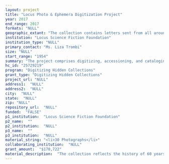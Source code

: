 ```yaml
--- 
layout: project 
title: "Locus Photo & Ephemera Digitization Project"
year: 2017
end_range: 2017
formats: "NULL"
geographic_extant: "The collection contains letters sent from all around the world and photos taken during international science fiction conventions. A partial list of known countries represented includes: England, France, Russia, Spain, Germany, China, Japan, Australia, Mexico, Cuba, Canada, Brazil, India, Sri Lanka, Iceland, Morocco, and Barbados."
institution: "Locus Science Fiction Foundation"
institution_type: "NULL"
primary_contact: "Ms. Liza Trombi"
size: "NULL"
start_range: "1954"
summary: "The project comprises digitizing, accessioning, and cataloging the Locus Photo & Ephemera Collection, with corresponding metadata for each digital file. Images will be hosted online, on dedicated archive pages available to the public through an LSFF website. With approximately 35,000 pieces (35 linear feet) -- 30,000 photos and 5,000 letters -- the collection offers a visual historical record of the genre’s growth over the last 60 years, emphasizing the lives of the authors, editors, and publishers of the works themselves. In a time when the study of these fields is burgeoning in academia, these otherwise unavailable photographs will provide a more complete understanding of the history of speculative fiction, and the individuals who created it -- lauded and respected authors and editors such as Isaac Asimov, Ian & Betty Ballantine, Octavia E. Butler, Samuel R. Delany, Philip K. Dick, Ursula K. Le Guin, Joanna Russ, Gene Wolfe, and more."
hc_id: "25729219"
program: "Digitizing Hidden Collections"
grant_type: "Digitizing Hidden Collections"
project_url: "NULL"
address1:  "NULL"
address2:  "NULL"
city:  "NULL"
state:  "NULL"
zip: "NULL"
repository_url:  "NULL"
funded:  "FALSE"
p1_institution:  "Locus Science Fiction Foundation"
p2_name:  ""
p2_institution:  "NULL"
p3_name:  ""
p3_institution:  "NULL"
material_string: "<li>30 Photographs</li>"
collaborating_institution:  "NULL"
grant_amount:  "$170,722"
material_description:  "The collection reflects the history of 60 years of the science fiction and fantasy publishing industry and contains an estimated 35,000 items (35 linear feet). It primarily comprises thousands of photographs taken from 1954 to 2017. Representing approximately 4,000 authors, the collection includes notable and acclaimed speculative fiction authors Asimov, Bradbury, Butler, Dick, Gaiman, Heinlein, Herbert, Le Guin, McCaffrey, and thousands more. There are also correspondence, newsletters, original manuscripts, and artwork from fiction authors, editors, publishers, literary agents, artists, and conference organizers. The photos and letters originated in the personal collection of Charles N. Brown, a noted SF reader, fan, editor, and scholar, and were expanded in the course of running Locus magazine. More photos were submitted to the magazine by professional and amateur photographers. The photographs also cover major science fiction conventions and conferences between 1950 and 2017, including the World Science Fiction Convention, held annually by the World SF Society; the Nebula Awards Conference, the annual Science Fiction Writers of America conference; the World Fantasy Convention; ICFA, the International Association for the Fantastic in the Arts annual academic conference; and other major awards ceremonies. Most of the photographs have information on subject, date, and photographer written on the back, which will be used alongside research and investigation to create metadata. Letters are stored in their original envelopes when available, and are often dated within the body of the text. There are also negatives, handwritten notes, sketches, and other materials collected over the decades."
---
```

